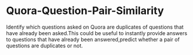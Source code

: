 # Quora-Question-Pair-Similarity

Identify which questions asked on Quora are duplicates of questions that have already been asked.This could be useful to instantly provide answers to questions that have already been answered,predict whether a pair of questions are duplicates or not.
